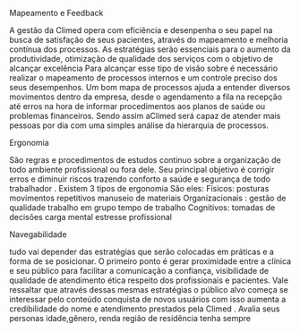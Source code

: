 

Mapeamento e Feedback

A gestão da Climed opera com eficiência e desenpenha o seu papel na busca de
satisfação de seus pacientes, através do mapeamento e melhoria contínua dos
processos. As estratégias serão essenciais para o aumento da produtividade,
otimização de qualidade dos serviços com o objetivo de alcançar excelência Para
alcançar esse tipo de visão sobre é necessário realizar o mapeamento de processos
internos e um controle preciso dos seus desempenhos. Um bom mapa de processos ajuda
a entender diversos movimentos dentro da empresa, desde o agendamento a fila na recepção
até erros na hora de informar procedimentos aos planos de saúde ou problemas financeiros.
Sendo assim aClimed será capaz de atender mais pessoas por dia com uma simples análise
da hierarquia de processos.

Ergonomia

São regras e procedimentos de estudos continuo sobre a organização de todo
ambiente profissional ou fora dele. Seu principal objetivo é corrigir erros e diminuir
riscos trazendo conforto a saúde e segurança de todo trabalhador . Existem 3 tipos de
ergonomia São eles:
Físicos: posturas movimentos repetitivos manuseio de materiais
Organizacionais : gestão de qualidade trabalho em grupo tempo de trabalho
Cognitivos: tomadas de decisões carga mental estresse profissional

Navegabilidade

 tudo vai depender das estratégias que serão colocadas em práticas e a forma de se
posicionar. O primeiro ponto é gerar proximidade entre a clínica e seu público para
facilitar a comunicação a confiança, visibilidade de qualidade de atendimento ética
respeito dos profissionais e pacientes. Vale ressaltar que através dessas mesmas
estratégias o público alvo começa se interessar pelo conteúdo conquista de novos
usuários com isso aumenta a credibilidade do nome e atendimento prestados pela
Climed . Avalia seus personas idade,gênero, renda região de residência tenha sempre

